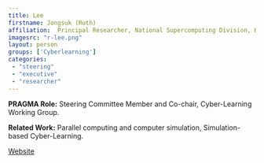 ```yaml
---
title: Lee
firstname: Jongsuk (Ruth)
affiliation:  Principal Researcher, National Supercomputing Division, Korea Institute of Science and Technology Information (KISTI)
imagesrc: "r-lee.png"
layout: person
groups: ['Cyberlearning']
categories:
 - "steering"
 - "executive"
 - "researcher"
---
```


**PRAGMA Role:** Steering Committee Member and Co-chair, Cyber-Learning Working Group.

**Related Work:** Parallel computing and computer simulation, Simulation-based Cyber-Learning.

[Website][1]

[1]: https://www.edison.re.kr/
